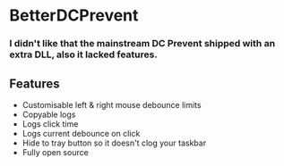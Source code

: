 # BetterDCPrevent

### I didn't like that the mainstream DC Prevent shipped with an extra DLL, also it lacked features.

## Features
- Customisable left & right mouse debounce limits
- Copyable logs
- Logs click time
- Logs current debounce on click
- Hide to tray button so it doesn't clog your taskbar
- Fully open source

